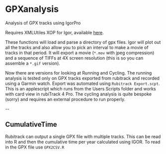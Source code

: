 # GPXanalysis
Analysis of GPX tracks using IgorPro

Requires XMLUtiles XOP for Igor, available [here](http://www.igorexchange.com/project/XMLutils).

These functions will load and parse a directory of gpx files. Igor will plot out all the tracks and also allow you to pick an interval to make a movie of tracks in that period. It will export a movie (`*.mov` with jpeg compression) and a sequence of TIFFs at 4X screen resolution (this is so you can assemble a `*.gif` version).

Now there are versions for looking at Running and Cycling. The running analysis is tested only on GPX tracks exported from rubitrack and recorded using a Garmin watch. Export was automated using `Rubitrack Export.scpt`. This is an applescript which runs from the Users Scripts folder and works with card view in rubiTrack 4 Pro. The cycling analysis is quite bespoke (sorry) and requires an external procedure to run properly.

--

## CumulativeTime
Rubitrack can output a single GPX file with multiple tracks. This can be read into R and then the cumulative time per year calculated using IGOR. To read in the GPX file use `GPX2CSV.R`